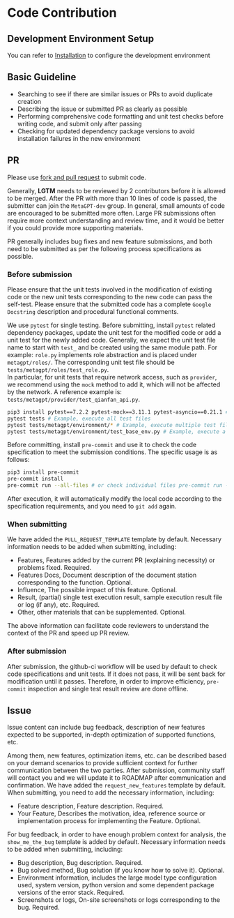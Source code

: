 # Code Contribution

## Development Environment Setup

You can refer to [Installation](../../get_started/installation.md) to configure the development environment

## Basic Guideline

- Searching to see if there are similar issues or PRs to avoid duplicate creation
- Describing the issue or submitted PR as clearly as possible
- Performing comprehensive code formatting and unit test checks before writing code, and submit only after passing
- Checking for updated dependency package versions to avoid installation failures in the new environment

## PR

Please use [fork and pull request](https://docs.github.com/en/get-started/exploring-projects-on-github/contributing-to-a-project) to submit code.

Generally, **LGTM** needs to be reviewed by 2 contributors before it is allowed to be merged. After the PR with more than 10 lines of code is passed, the submitter can join the `MetaGPT-dev` group.
In general, small amounts of code are encouraged to be submitted more often. Large PR submissions often require more context understanding and review time, and it would be better if you could provide more supporting materials.

PR generally includes bug fixes and new feature submissions, and both need to be submitted as per the following process specifications as possible.

### Before submission

Please ensure that the unit tests involved in the modification of existing code or the new unit tests corresponding to the new code can pass the self-test.
Please ensure that the submitted code has a complete `Google Docstring` description and procedural functional comments.

We use `pytest` for single testing. Before submitting, install `pytest` related dependency packages, update the unit test for the modified code or add a unit test for the newly added code. Generally, we expect the unit test file name to start with `test_` and be created using the same module path. For example: `role.py` implements role abstraction and is placed under `metagpt/roles/`. The corresponding unit test file should be `tests/metagpt/roles/test_role.py`.  
In particular, for unit tests that require network access, such as `provider`, we recommend using the `mock` method to add it, which will not be affected by the network. A reference example is: `tests/metagpt/provider/test_qianfan_api.py`.

```bash
pip3 install pytest==7.2.2 pytest-mock==3.11.1 pytest-asyncio==0.21.1 # Recommended
pytest tests # Example, execute all test files
pytest tests/metagpt/environment/* # Example, execute multiple test files
pytest tests/metagpt/environment/test_base_env.py # Example, execute a single test file
```

Before committing, install `pre-commit` and use it to check the code specification to meet the submission conditions. The specific usage is as follows:

```bash
pip3 install pre-commit
pre-commit install
pre-commit run --all-files # or check individual files pre-commit run --files metagpt/roles/*
```

After execution, it will automatically modify the local code according to the specification requirements, and you need to `git add` again.

### When submitting

We have added the `PULL_REQUEST_TEMPLATE` template by default. Necessary information needs to be added when submitting, including:

- Features, Features added by the current PR (explaining necessity) or problems fixed. Required.
- Features Docs, Document description of the document station corresponding to the function. Optional.
- Influence, The possible impact of this feature. Optional.
- Result, (partial) single test execution result, sample execution result file or log (if any), etc. Required.
- Other, other materials that can be supplemented. Optional.

The above information can facilitate code reviewers to understand the context of the PR and speed up PR review.

### After submission

After submission, the github-ci workflow will be used by default to check code specifications and unit tests. If it does not pass, it will be sent back for modification until it passes. Therefore, in order to improve efficiency, `pre-commit` inspection and single test result review are done offline.

## Issue

Issue content can include bug feedback, description of new features expected to be supported, in-depth optimization of supported functions, etc.

Among them, new features, optimization items, etc. can be described based on your demand scenarios to provide sufficient context for further communication between the two parties. After submission, community staff will contact you and we will update it to ROADMAP after communication and confirmation. We have added the `request_new_features` template by default. When submitting, you need to add the necessary information, including:

- Feature description, Feature description. Required.
- Your Feature, Describes the motivation, idea, reference source or implementation process for implementing the Feature. Optional.

For bug feedback, in order to have enough problem context for analysis, the `show_me_the_bug` template is added by default. Necessary information needs to be added when submitting, including:

- Bug description, Bug description. Required.
- Bug solved method, Bug solution (if you know how to solve it). Optional.
- Environment information, includes the large model type configuration used, system version, python version and some dependent package versions of the error stack. Required.
- Screenshots or logs, On-site screenshots or logs corresponding to the bug. Required.

